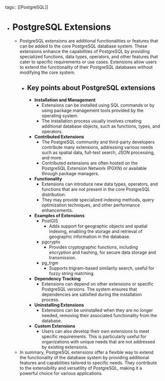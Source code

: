 tags:: [[PostgreSQL]]

- # PostgreSQL Extensions
	- PostgreSQL extensions are additional functionalities or features that can be added to the core PostgreSQL database system. These extensions enhance the capabilities of PostgreSQL by providing specialized functions, data types, operators, and other features that cater to specific requirements or use cases. Extensions allow users to extend the functionality of their PostgreSQL databases without modifying the core system.
		- ## Key points about PostgreSQL extensions
			- **Installation and Management**
				- Extensions can be installed using SQL commands or by using package management tools provided by the operating system.
				- The installation process usually involves creating additional database objects, such as functions, types, and operators.
			- **Contributed Extensions**
				- The PostgreSQL community and third-party developers contribute many extensions, addressing various needs such as spatial data, full-text search, JSON processing, and more.
				- Contributed extensions are often hosted on the PostgreSQL Extension Network (PGXN) or available through package managers.
			- **Functionality**
				- Extensions can introduce new data types, operators, and functions that are not present in the core PostgreSQL distribution.
				- They may provide specialized indexing methods, query optimization techniques, and other performance enhancements.
			- **Examples of Extensions**
				- PostGIS
					- Adds support for geographic objects and spatial indexing, enabling the storage and retrieval of geographic information in the database.
				- pgcrypto
					- Provides cryptographic functions, including encryption and hashing, for secure data storage and transmission.
				- pg_trgm
					- Supports trigram-based similarity search, useful for fuzzy string matching.
			- **Dependency Tracking**
				- Extensions can depend on other extensions or specific PostgreSQL versions. The system ensures that dependencies are satisfied during the installation process.
			- **Uninstalling Extensions**
				- Extensions can be uninstalled when they are no longer needed, removing their associated functionality from the database.
			- **Custom Extensions**
				- Users can also develop their own extensions to meet specific requirements. This is particularly useful for organizations with unique needs that are not addressed by existing extensions.
	- In summary, PostgreSQL extensions offer a flexible way to extend the functionality of the database system by providing additional features and capabilities tailored to specific needs. They contribute to the extensibility and versatility of PostgreSQL, making it a powerful choice for various applications.